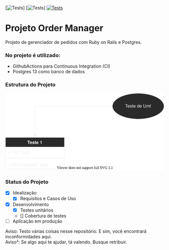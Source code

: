 [![Tests](https://img.shields.io/badge/Rails-6.1.4.1-red)]
[![Tests](https://img.shields.io/badge/Postgresql-13-blue)]
[![Tests](https://github.com/pauloalchemist/order_manager/actions/workflows/ruby.yml/badge.svg)](https://github.com/pauloalchemist/order_manager/actions/workflows/ruby.yml)

# Projeto Order Manager

Projeto de gerenciador de pedidos com Ruby on Rails e Postgres.

### No projeto é utilizado:

- GithubActions para Continuous Integration (CI)
- Postgres 13 como banco de dados 

### Estrutura do Projeto

![Uml](./requirements/uml/1.svg)

### Status do Projeto

- [x] Idealização  
    - [x] Requisitos e Casos de Uso
- [x] Desenvolvimento
    - [x] Testes unitários
    - [] Cobertura de testes
- [ ] Aplicação em produção

Aviso: Testo várias coisas nesse repositório. E sim, você encontrará inconformidades aqui.  
Aviso²: Se algo aqui te ajudar, tá valendo. Busque retribuir.   
